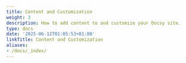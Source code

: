 ```yaml
---
title: Content and Customization
weight: 3
description: How to add content to and customize your Docsy site.
type: docs
date: '2025-06-12T01:05:53+01:00'
linkTitle: Content and Customization
aliases:
- /docs/_index/
---
```


